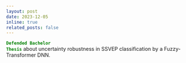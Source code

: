 ```yaml
---
layout: post
date: 2023-12-05
inline: true
related_posts: false
---
```


**<code style="color : green">Defended Bachelor Thesis</code>** about uncertainty robustness in SSVEP classification by a Fuzzy-Transformer DNN. 